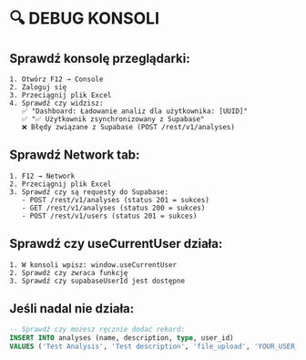 # 🔍 DEBUG KONSOLI

## Sprawdź konsolę przeglądarki:
```
1. Otwórz F12 → Console
2. Zaloguj się
3. Przeciągnij plik Excel
4. Sprawdź czy widzisz:
   ✅ "Dashboard: Ładowanie analiz dla użytkownika: [UUID]"
   ✅ "✅ Użytkownik zsynchronizowany z Supabase"
   ❌ Błędy związane z Supabase (POST /rest/v1/analyses)
```

## Sprawdź Network tab:
```
1. F12 → Network
2. Przeciągnij plik Excel
3. Sprawdź czy są requesty do Supabase:
   - POST /rest/v1/analyses (status 201 = sukces)
   - GET /rest/v1/analyses (status 200 = sukces)
   - POST /rest/v1/users (status 201 = sukces)
```

## Sprawdź czy useCurrentUser działa:
```
1. W konsoli wpisz: window.useCurrentUser
2. Sprawdź czy zwraca funkcję
3. Sprawdź czy supabaseUserId jest dostępne
```

## Jeśli nadal nie działa:
```sql
-- Sprawdź czy możesz ręcznie dodać rekord:
INSERT INTO analyses (name, description, type, user_id)
VALUES ('Test Analysis', 'Test description', 'file_upload', 'YOUR_USER_ID');
```

